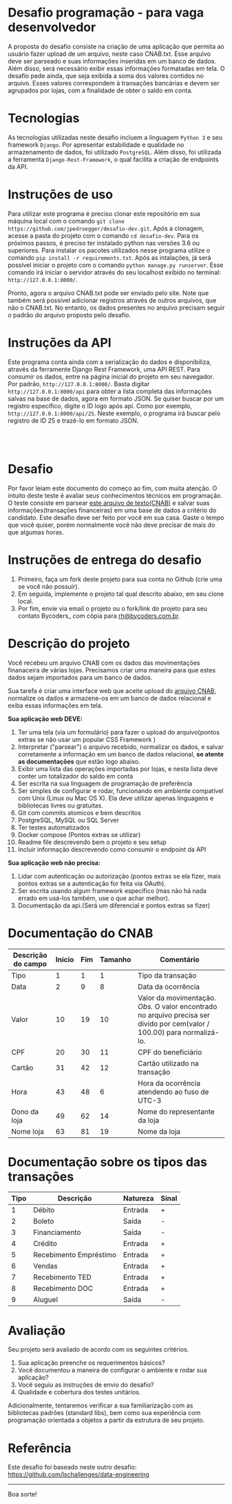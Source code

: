 # Desafio programação - para vaga desenvolvedor

A proposta do desafio consiste na criação de uma aplicação que permita ao usuário fazer upload de um arquivo, neste caso CNAB.txt. Esse arquivo deve ser parseado e suas informações inseridas em um banco de dados. Além disso, será necessário exibir essas informações formatadas em tela. O desafio pede ainda, que seja exibida a soma dos valores contidos no arquivo. Esses valores correspondem à transações bancárias e devem ser agrupados por lojas, com a finalidade de obter o saldo em conta.

# Tecnologias

As tecnologias utilizadas neste desafio incluem a linguagem `Python 3` e seu framework `Django`. Por apresentar estabilidade e qualidade no armazenamento de dados, foi utilizado `PostgreSQL`. Além disso, foi utilizada a ferramenta `Django-Rest-Framework`, o qual facilita a criação de endpoints da API.

# Instruções de uso

Para utilizar este programa é preciso clonar este repositório em sua máquina local com o comando `git clone https://github.com/jpedroegger/desafio-dev.git`. 
Após a clonagem, acesse a pasta do projeto com o comando `cd desafio-dev`. Para os próximos passos, é preciso ter instalado python nas versões 3.6 ou superiores. Para instalar os pacotes utilizados nesse programa utilize o comando `pip install -r requirements.txt`. 
Após as intalações, já será possível iniciar o projeto com o comando `python manage.py runserver`. Esse comando irá iniciar o servidor através do seu localhost exibido no terminal: `http://127.0.0.1:8000/`. 

Pronto, agora o arquivo CNAB.txt pode ser enviado pelo site. Note que também será possível adicionar registros através de outros arquivos, que não o CNAB.txt. No entanto, os dados presentes no arquivo precisam seguir o padrão do arquivo proposto pelo desafio.

# Instruções da API

Este programa conta ainda com a serialização do dados e disponibiliza, através da ferramente Django Rest Framework, uma API REST. 
Para consumir os dados, entre na página inicial do projeto em seu navegador. Por padrão, `http://127.0.0.1:8000/`. 
Basta digitar `http://127.0.0.1:8000/api` para obter a lista completa das informações salvas na base de dados, agora em formato JSON.
Se quiser buscar por um registro específico, digite o ID logo após api. Como por exemplo, `http://127.0.0.1:8000/api/25`.
Neste exemplo, o programa irá buscar pelo registro de ID 25 e trazê-lo em formato JSON.

<br><br>
# Desafio

Por favor leiam este documento do começo ao fim, com muita atenção.
O intuito deste teste é avaliar seus conhecimentos técnicos em programação.
O teste consiste em parsear [este arquivo de texto(CNAB)](https://github.com/ByCodersTec/desafio-ruby-on-rails/blob/master/CNAB.txt) e salvar suas informações(transações financeiras) em uma base de dados a critério do candidato.
Este desafio deve ser feito por você em sua casa. Gaste o tempo que você quiser, porém normalmente você não deve precisar de mais do que algumas horas.

# Instruções de entrega do desafio

1. Primeiro, faça um fork deste projeto para sua conta no Github (crie uma se você não possuir).
2. Em seguida, implemente o projeto tal qual descrito abaixo, em seu clone local.
3. Por fim, envie via email o projeto ou o fork/link do projeto para seu contato Bycoders_ com cópia para rh@bycoders.com.br.

# Descrição do projeto

Você recebeu um arquivo CNAB com os dados das movimentações finanaceira de várias lojas.
Precisamos criar uma maneira para que estes dados sejam importados para um banco de dados.

Sua tarefa é criar uma interface web que aceite upload do [arquivo CNAB](https://github.com/ByCodersTec/desafio-ruby-on-rails/blob/master/CNAB.txt), normalize os dados e armazene-os em um banco de dados relacional e exiba essas informações em tela.

**Sua aplicação web DEVE:**

1. Ter uma tela (via um formulário) para fazer o upload do arquivo(pontos extras se não usar um popular CSS Framework )
2. Interpretar ("parsear") o arquivo recebido, normalizar os dados, e salvar corretamente a informação em um banco de dados relacional, **se atente as documentações** que estão logo abaixo.
3. Exibir uma lista das operações importadas por lojas, e nesta lista deve conter um totalizador do saldo em conta
4. Ser escrita na sua linguagem de programação de preferência
5. Ser simples de configurar e rodar, funcionando em ambiente compatível com Unix (Linux ou Mac OS X). Ela deve utilizar apenas linguagens e bibliotecas livres ou gratuitas.
6. Git com commits atomicos e bem descritos
7. PostgreSQL, MySQL ou SQL Server
8. Ter testes automatizados
9. Docker compose (Pontos extras se utilizar)
10. Readme file descrevendo bem o projeto e seu setup
11. Incluir informação descrevendo como consumir o endpoint da API

**Sua aplicação web não precisa:**

1. Lidar com autenticação ou autorização (pontos extras se ela fizer, mais pontos extras se a autenticação for feita via OAuth).
2. Ser escrita usando algum framework específico (mas não há nada errado em usá-los também, use o que achar melhor).
3. Documentação da api.(Será um diferencial e pontos extras se fizer)

# Documentação do CNAB

| Descrição do campo  | Inicio | Fim | Tamanho | Comentário
| ------------- | ------------- | -----| ---- | ------
| Tipo  | 1  | 1 | 1 | Tipo da transação
| Data  | 2  | 9 | 8 | Data da ocorrência
| Valor | 10 | 19 | 10 | Valor da movimentação. *Obs.* O valor encontrado no arquivo precisa ser divido por cem(valor / 100.00) para normalizá-lo.
| CPF | 20 | 30 | 11 | CPF do beneficiário
| Cartão | 31 | 42 | 12 | Cartão utilizado na transação 
| Hora  | 43 | 48 | 6 | Hora da ocorrência atendendo ao fuso de UTC-3
| Dono da loja | 49 | 62 | 14 | Nome do representante da loja
| Nome loja | 63 | 81 | 19 | Nome da loja

# Documentação sobre os tipos das transações

| Tipo | Descrição | Natureza | Sinal |
| ---- | -------- | --------- | ----- |
| 1 | Débito | Entrada | + |
| 2 | Boleto | Saída | - |
| 3 | Financiamento | Saída | - |
| 4 | Crédito | Entrada | + |
| 5 | Recebimento Empréstimo | Entrada | + |
| 6 | Vendas | Entrada | + |
| 7 | Recebimento TED | Entrada | + |
| 8 | Recebimento DOC | Entrada | + |
| 9 | Aluguel | Saída | - |

# Avaliação

Seu projeto será avaliado de acordo com os seguintes critérios.

1. Sua aplicação preenche os requerimentos básicos?
2. Você documentou a maneira de configurar o ambiente e rodar sua aplicação?
3. Você seguiu as instruções de envio do desafio?
4. Qualidade e cobertura dos testes unitários.

Adicionalmente, tentaremos verificar a sua familiarização com as bibliotecas padrões (standard libs), bem como sua experiência com programação orientada a objetos a partir da estrutura de seu projeto.

# Referência

Este desafio foi baseado neste outro desafio: https://github.com/lschallenges/data-engineering

---

Boa sorte!
